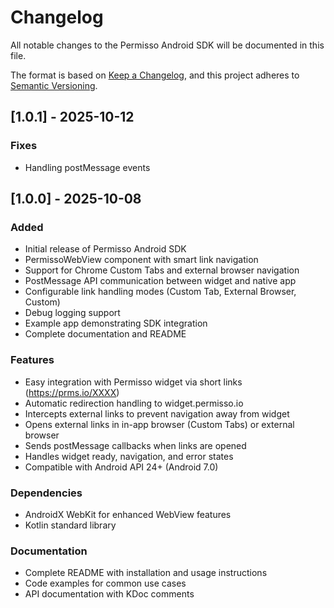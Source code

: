 # Changelog

All notable changes to the Permisso Android SDK will be documented in this file.

The format is based on [Keep a Changelog](https://keepachangelog.com/en/1.0.0/),
and this project adheres to [Semantic Versioning](https://semver.org/spec/v2.0.0.html).

## [1.0.1] - 2025-10-12

### Fixes
- Handling postMessage events

## [1.0.0] - 2025-10-08

### Added
- Initial release of Permisso Android SDK
- PermissoWebView component with smart link navigation
- Support for Chrome Custom Tabs and external browser navigation
- PostMessage API communication between widget and native app
- Configurable link handling modes (Custom Tab, External Browser, Custom)
- Debug logging support
- Example app demonstrating SDK integration
- Complete documentation and README

### Features
- Easy integration with Permisso widget via short links (https://prms.io/XXXX)
- Automatic redirection handling to widget.permisso.io
- Intercepts external links to prevent navigation away from widget
- Opens external links in in-app browser (Custom Tabs) or external browser
- Sends postMessage callbacks when links are opened
- Handles widget ready, navigation, and error states
- Compatible with Android API 24+ (Android 7.0)

### Dependencies
- AndroidX WebKit for enhanced WebView features
- Kotlin standard library

### Documentation
- Complete README with installation and usage instructions
- Code examples for common use cases
- API documentation with KDoc comments